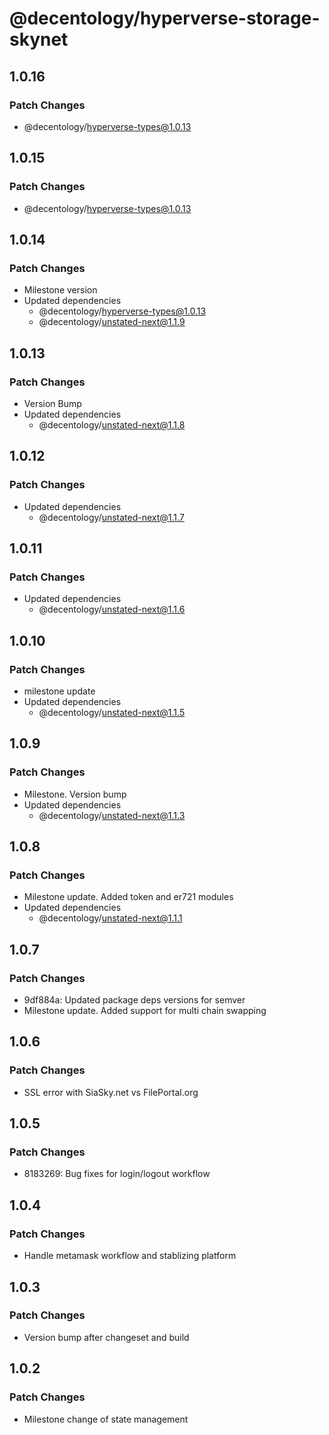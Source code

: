 # @decentology/hyperverse-storage-skynet

## 1.0.16

### Patch Changes

-   @decentology/hyperverse-types@1.0.13

## 1.0.15

### Patch Changes

-   @decentology/hyperverse-types@1.0.13

## 1.0.14

### Patch Changes

-   Milestone version
-   Updated dependencies
    -   @decentology/hyperverse-types@1.0.13
    -   @decentology/unstated-next@1.1.9

## 1.0.13

### Patch Changes

-   Version Bump
-   Updated dependencies
    -   @decentology/unstated-next@1.1.8

## 1.0.12

### Patch Changes

-   Updated dependencies
    -   @decentology/unstated-next@1.1.7

## 1.0.11

### Patch Changes

-   Updated dependencies
    -   @decentology/unstated-next@1.1.6

## 1.0.10

### Patch Changes

-   milestone update
-   Updated dependencies
    -   @decentology/unstated-next@1.1.5

## 1.0.9

### Patch Changes

-   Milestone. Version bump
-   Updated dependencies
    -   @decentology/unstated-next@1.1.3

## 1.0.8

### Patch Changes

-   Milestone update. Added token and er721 modules
-   Updated dependencies
    -   @decentology/unstated-next@1.1.1

## 1.0.7

### Patch Changes

-   9df884a: Updated package deps versions for semver
-   Milestone update. Added support for multi chain swapping

## 1.0.6

### Patch Changes

-   SSL error with SiaSky.net vs FilePortal.org

## 1.0.5

### Patch Changes

-   8183269: Bug fixes for login/logout workflow

## 1.0.4

### Patch Changes

-   Handle metamask workflow and stablizing platform

## 1.0.3

### Patch Changes

-   Version bump after changeset and build

## 1.0.2

### Patch Changes

-   Milestone change of state management

